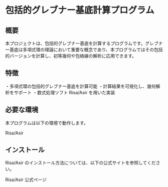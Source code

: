 # 包括的グレブナー基底計算プログラム

## 概要

本プロジェクトは、包括的グレブナー基底を計算するプログラムです。グレブナー基底は多項式環の理論において重要な概念であり、本プログラムではその包括的バージョンを計算し、初等幾何や包絡線の解析に応用できます。

## 特徴

・多項式環の包括的グレブナー基底を計算可能
・計算結果を可視化し、幾何解析をサポート
・数式処理ソフト Risa/Asir を用いた実装

## 必要な環境

本プログラムは以下の環境で動作します。

Risa/Asir

## インストール

Risa/Asir のインストール方法については、以下の公式サイトを参照してください。

Risa/Asir 公式ページ

